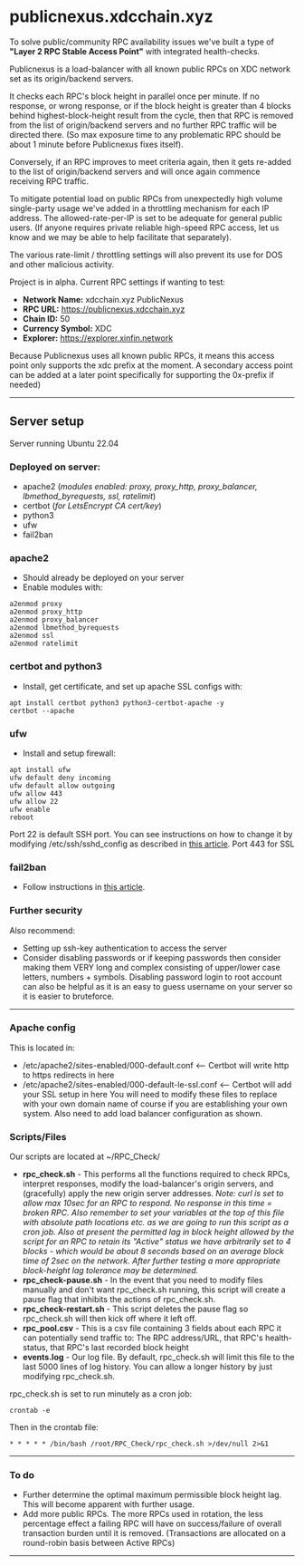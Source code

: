 # publicnexus.xdcchain.xyz

To solve public/community RPC availability issues we've built a type of **"Layer 2 RPC Stable Access Point"** with integrated health-checks.

Publicnexus is a load-balancer with all known public RPCs on XDC network set as its origin/backend servers.

It checks each RPC's block height in parallel once per minute. If no response, or wrong response, or if the block height is greater than 4 blocks behind highest-block-height result from the cycle, then that RPC is removed from the list of origin/backend servers and no further RPC traffic will be directed there. (So max exposure time to any problematic RPC should be about 1 minute before Publicnexus fixes itself).

Conversely, if an RPC improves to meet criteria again, then it gets re-added to the list of origin/backend servers and will once again commence receiving RPC traffic.

To mitigate potential load on public RPCs from unexpectedly high volume single-party usage we've added in a throttling mechanism for each IP address. The allowed-rate-per-IP is set to be adequate for general public users. (If anyone requires private reliable high-speed RPC access, let us know and we may be able to help facilitate that separately).

The various rate-limit / throttling settings will also prevent its use for DOS and other malicious activity.

Project is in alpha. Current RPC settings if wanting to test:

- **Network Name:** xdcchain.xyz PublicNexus
- **RPC URL:** https://publicnexus.xdcchain.xyz
- **Chain ID:** 50
- **Currency Symbol:** XDC
- **Explorer:** https://explorer.xinfin.network

Because Publicnexus uses all known public RPCs, it means this access point only supports the xdc prefix at the moment. A secondary access point can be added at a later point specifically for supporting the 0x-prefix if needed)

---

## Server setup

Server running Ubuntu 22.04

### Deployed on server:
- apache2 (_modules enabled: proxy, proxy_http, proxy_balancer, lbmethod_byrequests, ssl, ratelimit_)
- certbot (_for LetsEncrypt CA cert/key_)
- python3
- ufw
- fail2ban

### apache2
- Should already be deployed on your server
- Enable modules with:
```
a2enmod proxy
a2enmod proxy_http
a2enmod proxy_balancer
a2enmod lbmethod_byrequests
a2enmod ssl
a2enmod ratelimit
```
### certbot and python3
- Install, get certificate, and set up apache SSL configs with:
```
apt install certbot python3 python3-certbot-apache -y
certbot --apache
```
### ufw
- Install and setup firewall:
```
apt install ufw
ufw default deny incoming
ufw default allow outgoing
ufw allow 443
ufw allow 22
ufw enable
reboot
```
Port 22 is default SSH port. You can see instructions on how to change it by modifying /etc/ssh/sshd_config as described in [this article](https://www.xdc.dev/s4njk4n/securing-your-xdc-masternode-running-on-ubuntu-2004lts-57k8).
Port 443 for SSL
### fail2ban
- Follow instructions in [this article](https://www.xdc.dev/s4njk4n/securing-your-xdc-masternode-running-on-ubuntu-2004lts-57k8).
### Further security
Also recommend:
- Setting up ssh-key authentication to access the server
- Consider disabling passwords or if keeping passwords then consider making them VERY long and complex consisting of upper/lower case letters, numbers + symbols. Disabling password login to root account can also be helpful as it is an easy to guess username on your server so it is easier to bruteforce.
---
### Apache config
This is located in:
- /etc/apache2/sites-enabled/000-default.conf <-- Certbot will write http to https redirects in here
- /etc/apache2/sites-enabled/000-default-le-ssl.conf   <-- Certbot will add your SSL setup in here
You will need to modify these files to replace with your own domain name of course if you are establishing your own system. Also need to add load balancer configuration as shown.
### Scripts/Files
Our scripts are located at ~/RPC_Check/
- **rpc_check.sh** - This performs all the functions required to check RPCs, interpret responses, modify the load-balancer's origin servers, and (gracefully) apply the new origin server addresses. _Note: curl is set to allow max 10sec for an RPC to respond. No response in this time = broken RPC. Also remember to set your variables at the top of this file with absolute path locations etc. as we are going to run this script as a cron job. Also at present the permitted lag in block height allowed by the script for an RPC to retain its "Active" status we have arbitrarily set to 4 blocks - which would be about 8 seconds based on an average block time of 2sec on the network. After further testing a more appropriate block-height lag tolerance may be determined._
- **rpc_check-pause.sh** - In the event that you need to modify files manually and don't want rpc_check.sh running, this script will create a pause flag that inhibits the actions of rpc_check.sh.
- **rpc_check-restart.sh** - This script deletes the pause flag so rpc_check.sh will then kick off where it left off.
- **rpc_pool.csv** - This is a csv file containing 3 fields about each RPC it can potentially send traffic to: The RPC address/URL, that RPC's health-status, that RPC's last recorded block height
- **events.log** - Our log file. By default, rpc_check.sh will limit this file to the last 5000 lines of log history. You can allow a longer history by just modifying rpc_check.sh.

rpc_check.sh is set to run minutely as a cron job:
```
crontab -e
```
Then in the crontab file:
```
* * * * * /bin/bash /root/RPC_Check/rpc_check.sh >/dev/null 2>&1
```
---
### To do
- Further determine the optimal maximum permissible block height lag. This will become apparent with further usage.
- Add more public RPCs. The more RPCs used in rotation, the less percentage effect a failing RPC will have on success/failure of overall transaction burden until it is removed. (Transactions are allocated on a round-robin basis between Active RPCs)
---
